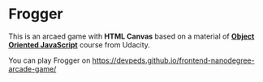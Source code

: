 # Frogger

This is an arcaed game with **HTML Canvas** based on a material of **[Object Oriented JavaScript](https://github.com/udacity/frontend-nanodegree-arcade-game)** course from Udacity.

You can play Frogger on <https://devpeds.github.io/frontend-nanodegree-arcade-game/>

